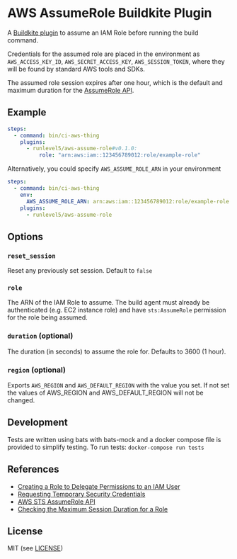 AWS AssumeRole Buildkite Plugin
===============================

A [Buildkite plugin](https://buildkite.com/docs/agent/plugins) to assume an IAM Role before running the build command.

Credentials for the assumed role are placed in the environment as `AWS_ACCESS_KEY_ID`, `AWS_SECRET_ACCESS_KEY`, `AWS_SESSION_TOKEN`, where they will be found by standard AWS tools and SDKs.

The assumed role session expires after one hour, which is the default and maximum duration for the [AssumeRole API](http://docs.aws.amazon.com/STS/latest/APIReference/API_AssumeRole.html).

Example
-------


```yml
steps:
  - command: bin/ci-aws-thing
    plugins:
      - runlevel5/aws-assume-role#v0.1.0:
          role: "arn:aws:iam::123456789012:role/example-role"
```

Alternatively, you could specify `AWS_ASSUME_ROLE_ARN` in your environment

```yaml
steps:
  - command: bin/ci-aws-thing
    env:
      AWS_ASSUME_ROLE_ARN: arn:aws:iam::123456789012:role/example-role
    plugins:
      - runlevel5/aws-assume-role
```

Options
-------

### `reset_session`

Reset any previously set session. Default to `false`

### `role`

The ARN of the IAM Role to assume. The build agent must already be authenticated (e.g. EC2 instance role) and have `sts:AssumeRole` permission for the role being assumed.

### `duration` (optional)

The duration (in seconds) to assume the role for. Defaults to 3600 (1 hour).

### `region` (optional)

Exports `AWS_REGION` and `AWS_DEFAULT_REGION` with the value you set. If not set the values of AWS_REGION and AWS_DEFAULT_REGION will not be changed.

Development
-----------

Tests are written using bats with bats-mock and a docker compose file is provided to simplify testing.
To run tests: `docker-compose run tests`

References
----------

* [Creating a Role to Delegate Permissions to an IAM User](http://docs.aws.amazon.com/IAM/latest/UserGuide/id_roles_create_for-user.html)
* [Requesting Temporary Security Credentials](http://docs.aws.amazon.com/IAM/latest/UserGuide/id_credentials_temp_request.html#stsapi_comparison)
* [AWS STS AssumeRole API](http://docs.aws.amazon.com/STS/latest/APIReference/API_AssumeRole.html)
* [Checking the Maximum Session Duration for a Role](https://docs.aws.amazon.com/IAM/latest/UserGuide/id_roles_use.html#id_roles_use_view-role-max-session)

License
-------

MIT (see [LICENSE](LICENSE))
